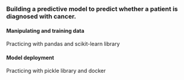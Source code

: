 ### Building a predictive model to predict whether a patient is diagnosed with cancer.

#### Manipulating and training data 
   Practicing with pandas and scikit-learn library

#### Model deployment
   Practicing with pickle library and docker 
